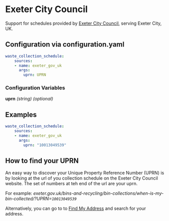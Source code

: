 # Exeter City Council

Support for schedules provided by [Exeter City Council](https://exeter.gov.uk/), serving Exeter City, UK.

## Configuration via configuration.yaml

```yaml
waste_collection_schedule:
    sources:
    - name: exeter_gov_uk
      args:
        uprn: UPRN
```

### Configuration Variables

**uprn**
*(string) (optional)*


## Examples

```yaml
waste_collection_schedule:
    sources:
    - name: exeter_gov_uk
      args:
        uprn: "10013049539"
```

## How to find your UPRN

An easy way to discover your Unique Property Reference Number (UPRN) is by looking at the url of you collection schedule on the Exeter City Council website. The set of numbers at teh end of the url are your uprn.

For example: 
_exeter.gov.uk/bins-and-recycling/bin-collections/when-is-my-bin-collected/?UPRN=`10013049539`_

Alternatively, you can go to  to [Find My Address](https://www.findmyaddress.co.uk/) and search for
your address.
